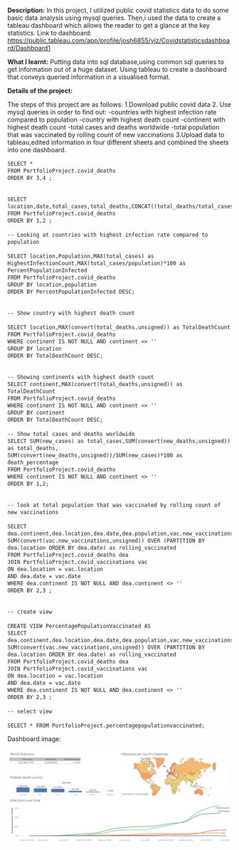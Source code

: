 <b>Description:</b>
In this project, I utilized public covid statistics data to do some basic data analysis using mysql queries. Then,i used the data to create a tableau dashboard which allows the reader to get a glance at the key statistics.
Link to dashboard: https://public.tableau.com/app/profile/josh6855/viz/Covidstatisticsdashboard/Dashboard1

<b>What I learnt:</b>
Putting data into sql database,using common sql queries to get information out of a huge dataset.
Using tableau to create a dashboard that conveys queried information in a visualised format.



<b>Details of the project:</b>

The steps of this project are as follows:
1.Download public covid data
2. Use mysql queries in order to find out:
-countries with highest infection rate compared to population
-country with highest death count
-continent with highest death count
-total cases and deaths worldwide
-total population that was vaccinated by rolling count of new vaccinations
3.Upload data to tableau,edited information in four different sheets and combined the sheets into one dashboard.


```
SELECT * 
FROM PortfolioProject.covid_deaths
ORDER BY 3,4 ;


SELECT location,date,total_cases,total_deaths,CONCAT((total_deaths/total_cases)*100,'%')
FROM PortfolioProject.covid_deaths
ORDER BY 1,2 ;

-- Looking at countries with highest infection rate compared to population

SELECT location,Population,MAX(total_cases) as HighestInfectionCount,MAX(total_cases/population)*100 as PercentPopulationInfected
FROM PortfolioProject.covid_deaths
GROUP BY location,population
ORDER BY PercentPopulationInfected DESC;


-- Show country with highest death count

SELECT location,MAX(convert(total_deaths,unsigned)) as TotalDeathCount
FROM PortfolioProject.covid_deaths
WHERE continent IS NOT NULL AND continent <> '' 
GROUP BY location
ORDER BY TotalDeathCount DESC;


-- Showing continents with highest death count
SELECT continent,MAX(convert(total_deaths,unsigned)) as TotalDeathCount
FROM PortfolioProject.covid_deaths
WHERE continent IS NOT NULL AND continent <> '' 
GROUP BY continent
ORDER BY TotalDeathCount DESC;

-- Show total cases and deaths worldwide
SELECT SUM(new_cases) as total_cases,SUM(convert(new_deaths,unsigned)) as total_deaths,
SUM(convert(new_deaths,unsigned))/SUM(new_cases)*100 as death_percentage
FROM PortfolioProject.covid_deaths
WHERE continent IS NOT NULL AND continent <> '' 
ORDER BY 1,2;


-- look at total population that was vaccinated by rolling count of new vaccinations

SELECT dea.continent,dea.location,dea.date,dea.population,vac.new_vaccinations,
SUM(convert(vac.new_vaccinations,unsigned)) OVER (PARTITION BY dea.location ORDER BY dea.date) as rolling_vaccinated
FROM PortfolioProject.covid_deaths dea 
JOIN PortfolioProject.covid_vaccinations vac
ON dea.location = vac.location
AND dea.date = vac.date
WHERE dea.continent IS NOT NULL AND dea.continent <> '' 
ORDER BY 2,3 ;


-- create view

CREATE VIEW PercentagePopulationVaccinated AS	
SELECT dea.continent,dea.location,dea.date,dea.population,vac.new_vaccinations,
SUM(convert(vac.new_vaccinations,unsigned)) OVER (PARTITION BY dea.location ORDER BY dea.date) as rolling_vaccinated
FROM PortfolioProject.covid_deaths dea 
JOIN PortfolioProject.covid_vaccinations vac
ON dea.location = vac.location
AND dea.date = vac.date
WHERE dea.continent IS NOT NULL AND dea.continent <> '' 
ORDER BY 2,3 ;

-- select view

SELECT * FROM PortfolioProject.percentagepopulationvaccinated;

```


Dashboard image:

![Screenshot](https://github.com/joshnsw/Data-Science-Analysis-projects/blob/main/Covid%20Data%20Analysis/Dashboard%201.png)
